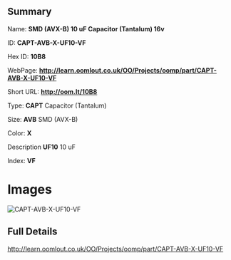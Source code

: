 

## Summary
 
Name: __SMD (AVX-B) 10 uF Capacitor (Tantalum) 16v__

ID: __CAPT-AVB-X-UF10-VF__

Hex ID: __10B8__

WebPage: __http://learn.oomlout.co.uk/OO/Projects/oomp/part/CAPT-AVB-X-UF10-VF__

Short URL: __http://oom.lt/10B8__


Type: __CAPT__ Capacitor (Tantalum) 

Size: __AVB__ SMD (AVX-B) 

Color: __X__  

Description __UF10__ 10 uF 

Index: __VF__


# Images
![CAPT-AVB-X-UF10-VF](http://oomlout.com/oomp-gen/parts/CAPT-AVB-X-UF10-VF/CAPT-AVB-X-UF10-VF_420.jpg)



## Full Details

 http://learn.oomlout.co.uk/OO/Projects/oomp/part/CAPT-AVB-X-UF10-VF















